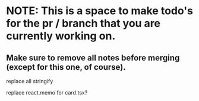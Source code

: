 # NOTE: This is a space to make todo's for the pr / branch that you are currently working on. 
Make sure to remove all notes before merging (except for this one, of course).
----------------------------------------------------------------------------------------------------
replace all stringify

replace react.memo for card.tsx?

